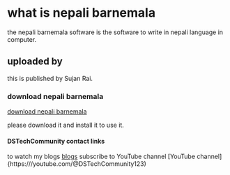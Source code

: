 # what is nepali barnemala

the nepali barnemala software is the software to write in nepali language in computer.

## uploaded by

this is published by Sujan Rai.

### download nepali barnemala

[download nepali barnemala](https://drive.usercontent.google.com/download?id=19H5H0kXg1KohPBxCfAjJxUvL-Bl4ohv3&export=download&authuser=0&confirm=t&uuid=176d9777-fa85-4f5c-a2b7-4c9e03b8650b&at=APZUnTXnycr_qlnM6tTX_hffsanp:1719404817463)

please download it and install it to use it.

#### DSTechCommunity contact links
to watch my blogs
[blogs](https://DSTechCommunity)
subscribe to YouTube channel
[YouTube channel]{https:///youtube.com/@DSTechCommunity123)

